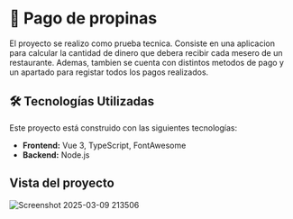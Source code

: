 # **🧾 Pago de propinas**
El proyecto se realizo como prueba tecnica.
Consiste en una aplicacion para calcular la cantidad de dinero que debera recibir cada mesero de un restaurante.
Ademas, tambien se cuenta con distintos metodos de pago y un apartado para registar todos los pagos realizados.

## **🛠 Tecnologías Utilizadas**
Este proyecto está construido con las siguientes tecnologías:  
-  **Frontend:** Vue 3, TypeScript, FontAwesome  
-  **Backend:** Node.js  

## **Vista del proyecto**
![Screenshot 2025-03-09 213506](https://github.com/user-attachments/assets/a181cea6-0563-4a04-bb4c-e1689fffc09d)


